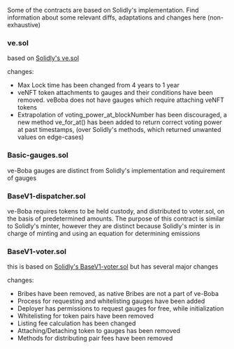 Some of the contracts are based on Solidly's implementation. Find information about some relevant diffs, adaptations and changes here (non-exhaustive)

### ve.sol
based on [Solidly's ve.sol](https://github.com/solidlyexchange/solidly/blob/master/contracts/ve.sol)

changes:
 - Max Lock time has been changed from 4 years to 1 year
 - veNFT token attachments to gauges and their conditions have been removed. veBoba does not have gauges which require attaching veNFT tokens
 - Extrapolation of voting_power_at_blockNumber has been discouraged, a new method ve_for_at() has been added to return correct voting power at past timestamps, (over Solidly's methods, which returned unwanted values on edge-cases)

 ### Basic-gauges.sol
 ve-Boba gauges are distinct from Solidly's implementation and requirement of gauges

 ### BaseV1-dispatcher.sol
 ve-Boba requires tokens to be held custody, and distributed to voter.sol, on the basis of predetermined amounts. The purpose of this contract is similar to Solidly's minter, however they are distinct because Solidly's minter is in charge of minting and using an equation for determining emissions

 ### BaseV1-voter.sol
 this is based on [Solidly's BaseV1-voter.sol](https://github.com/solidlyexchange/solidly/blob/master/contracts/BaseV1-voter.sol) but has several major changes

 changes: 
 - Bribes have been removed, as native Bribes are not a part of ve-Boba
 - Process for requesting and whitelisting gauges have been added
 - Deployer has permissions to request gauges for free, while initialization
 - Whitelisting for token pairs have been removed
 - Listing fee calculation has been changed
 - Attaching/Detaching token to gauges has been removed
 - Methods for distributing pair fees have been removed